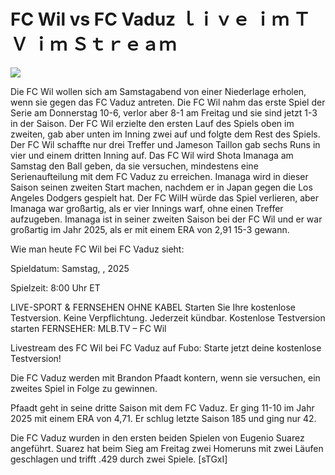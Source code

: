 # FC Wil vs FC Vaduz ｌｉｖｅ ｉｍ ＴＶ ｉｍ Ｓｔｒｅａｍ  
  
  
[![](https://i.imgur.com/qSNzIqt.png)](https://movie.rssnews.media/sEBbBWZMC.php)  
  
Die FC Wil wollen sich am Samstagabend von einer Niederlage erholen, wenn sie gegen das FC Vaduz antreten. Die FC Wil nahm das erste Spiel der Serie am Donnerstag 10-6, verlor aber 8-1 am Freitag und sie sind jetzt 1-3 in der Saison. Der FC Wil erzielte den ersten Lauf des Spiels oben im zweiten, gab aber unten im Inning zwei auf und folgte dem Rest des Spiels. Der FC Wil schaffte nur drei Treffer und Jameson Taillon gab sechs Runs in vier und einem dritten Inning auf. Das FC Wil wird Shota Imanaga am Samstag den Ball geben, da sie versuchen, mindestens eine Serienaufteilung mit dem FC Vaduz zu erreichen. Imanaga wird in dieser Saison seinen zweiten Start machen, nachdem er in Japan gegen die Los Angeles Dodgers gespielt hat. Der FC WilH würde das Spiel verlieren, aber Imanaga war großartig, als er vier Innings warf, ohne einen Treffer aufzugeben. Imanaga ist in seiner zweiten Saison bei der FC Wil und er war großartig im Jahr 2025, als er mit einem ERA von 2,91 15-3 gewann.

Wie man heute FC Wil bei FC Vaduz sieht:

Spieldatum: Samstag, , 2025

Spielzeit: 8:00 Uhr ET

LIVE-SPORT & FERNSEHEN OHNE KABEL
Starten Sie Ihre kostenlose Testversion. Keine Verpflichtung. Jederzeit kündbar.
Kostenlose Testversion starten
FERNSEHER: MLB.TV – FC Wil

Livestream des FC Wil bei FC Vaduz auf Fubo: Starte jetzt deine kostenlose Testversion!

Die FC Vaduz werden mit Brandon Pfaadt kontern, wenn sie versuchen, ein zweites Spiel in Folge zu gewinnen.

Pfaadt geht in seine dritte Saison mit dem FC Vaduz. Er ging 11-10 im Jahr 2025 mit einem ERA von 4,71. Er schlug letzte Saison 185 und ging nur 42.

Die FC Vaduz wurden in den ersten beiden Spielen von Eugenio Suarez angeführt. Suarez hat beim Sieg am Freitag zwei Homeruns mit zwei Läufen geschlagen und trifft .429 durch zwei Spiele. [sTGxI]